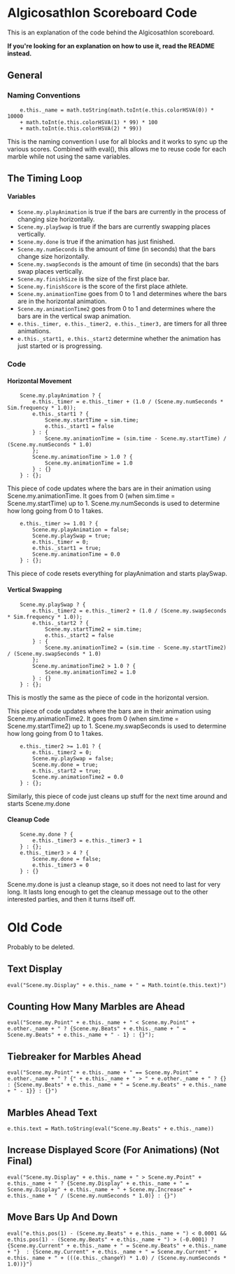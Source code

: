 # Algicosathlon Scoreboard Code

This is an explanation of the code behind the Algicosathlon scoreboard.

**If you're looking for an explanation on how to use it, read the README instead.**

## General

### Naming Conventions
```
    e.this._name = math.toString(math.toInt(e.this.colorHSVA(0)) * 10000
    + math.toInt(e.this.colorHSVA(1) * 99) * 100
    + math.toInt(e.this.colorHSVA(2) * 99))
```
This is the naming convention I use for all blocks and it works to sync up the various scores.
Combined with eval(), this allows me to reuse code for each marble while not using the same variables.

## The Timing Loop

#### Variables

- `Scene.my.playAnimation` is true if the bars are currently in the process of changing size horizontally.
- `Scene.my.playSwap` is true if the bars are currently swapping places vertically.
- `Scene.my.done` is true if the animation has just finished.
- `Scene.my.numSeconds` is the amount of time (in seconds) that the bars change size horizontally.
- `Scene.my.swapSeconds` is the amount of time (in seconds) that the bars swap places vertically.
- `Scene.my.finishSize` is the size of the first place bar.
- `Scene.my.finishScore` is the score of the first place athlete.
- `Scene.my.animationTime` goes from 0 to 1 and determines where the bars are in the horizontal animation.
- `Scene.my.animationTime2` goes from 0 to 1 and determines where the bars are in the vertical swap animation.
- `e.this._timer, e.this._timer2, e.this._timer3,` are timers for all three animations.
- `e.this._start1, e.this._start2` determine whether the animation has just started or is progressing.

### Code

#### Horizontal Movement
```
    Scene.my.playAnimation ? {
        e.this._timer = e.this._timer + (1.0 / (Scene.my.numSeconds * Sim.frequency * 1.0));
        e.this._start1 ? {
            Scene.my.startTime = sim.time;
            e.this._start1 = false
        } : {
            Scene.my.animationTime = (sim.time - Scene.my.startTime) / (Scene.my.numSeconds * 1.0)
        };
        Scene.my.animationTime > 1.0 ? {
            Scene.my.animationTime = 1.0
        } : {}
    } : {};
```
This piece of code updates where the bars are in their animation using Scene.my.animationTime. It goes from 0 (when sim.time = Scene.my.startTime) up to 1. Scene.my.numSeconds is used to determine how long going from 0 to 1 takes.
```
    e.this._timer >= 1.01 ? {
        Scene.my.playAnimation = false;
        Scene.my.playSwap = true;
        e.this._timer = 0;
        e.this._start1 = true;
        Scene.my.animationTime = 0.0
    } : {};
```
This piece of code resets everything for playAnimation and starts playSwap.

#### Vertical Swapping
```
    Scene.my.playSwap ? {
        e.this._timer2 = e.this._timer2 + (1.0 / (Scene.my.swapSeconds * Sim.frequency * 1.0));
        e.this._start2 ? {
            Scene.my.startTime2 = sim.time;
            e.this._start2 = false
        } : {
            Scene.my.animationTime2 = (sim.time - Scene.my.startTime2) / (Scene.my.swapSeconds * 1.0)
        };
        Scene.my.animationTime2 > 1.0 ? {
            Scene.my.animationTime2 = 1.0
        } : {}
    } : {};
```
This is mostly the same as the piece of code in the horizontal version.

This piece of code updates where the bars are in their animation using Scene.my.animationTime2. It goes from 0 (when sim.time = Scene.my.startTime2) up to 1. Scene.my.swapSeconds is used to determine how long going from 0 to 1 takes.
```
    e.this._timer2 >= 1.01 ? {
        e.this._timer2 = 0;
        Scene.my.playSwap = false;
        Scene.my.done = true;
        e.this._start2 = true;
        Scene.my.animationTime2 = 0.0
    } : {};
```
Similarly, this piece of code just cleans up stuff for the next time around and starts Scene.my.done

#### Cleanup Code
```
    Scene.my.done ? {
        e.this._timer3 = e.this._timer3 + 1
    } : {};
    e.this._timer3 > 4 ? {
        Scene.my.done = false;
        e.this._timer3 = 0
    } : {}
```
Scene.my.done is just a cleanup stage, so it does not need to last for very long. It lasts long enough to get the cleanup message out to the other interested parties, and then it turns itself off.


# Old Code

Probably to be deleted.

## Text Display
~~~
eval("Scene.my.Display" + e.this._name + " = Math.toint(e.this.text)")
~~~

## Counting How Many Marbles are Ahead
~~~
eval("Scene.my.Point" + e.this._name + " < Scene.my.Point" + e.other._name + " ? {Scene.my.Beats" + e.this._name + " = Scene.my.Beats" + e.this._name + " - 1} : {}");
~~~

## Tiebreaker for Marbles Ahead
~~~
eval("Scene.my.Point" + e.this._name + " == Scene.my.Point" + e.other._name + " ? {" + e.this._name + " > " + e.other._name + " ? {} : {Scene.my.Beats" + e.this._name + " = Scene.my.Beats" + e.this._name + " - 1}} : {}")
~~~

## Marbles Ahead Text
~~~
e.this.text = Math.toString(eval("Scene.my.Beats" + e.this._name))
~~~

## Increase Displayed Score (For Animations) (Not Final)
~~~
eval("Scene.my.Display" + e.this._name + " > Scene.my.Point" + e.this._name + " ? {Scene.my.Display" + e.this._name + " = Scene.my.Display" + e.this._name + " + Scene.my.Increase" + e.this._name + " / (Scene.my.numSeconds * 1.0)} : {}")
~~~

## Move Bars Up And Down
~~~
eval("e.this.pos(1) - (Scene.my.Beats" + e.this._name + ") < 0.0001 && e.this.pos(1) - (Scene.my.Beats" + e.this._name + ") > (-0.0001) ?  {Scene.my.Current" + e.this._name + " = Scene.my.Beats" + e.this._name + "}  : {Scene.my.Current" + e.this._name + " = Scene.my.Current" + e.this._name + " + (((e.this._changeY) * 1.0) / (Scene.my.numSeconds * 1.0))}")
~~~
